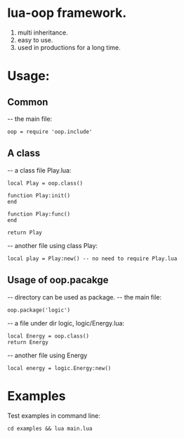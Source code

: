 # lua-oop framework.

1. multi inheritance.
2. easy to use.
3. used in productions for a long time.

# Usage:

## Common

-- the main file:
```
oop = require 'oop.include'
```

## A class

-- a class file  Play.lua:

```
local Play = oop.class()

function Play:init()
end

function Play:func()
end

return Play
```

-- another file using class Play:

```
local play = Play:new() -- no need to require Play.lua
```

## Usage of oop.pacakge

-- directory can be used as package.
-- the main file:
```
oop.package('logic')
```

-- a file under dir logic, logic/Energy.lua:
```
local Energy = oop.class()
return Energy
```

-- another file using Energy
```
local energy = logic.Energy:new()
```

# Examples


Test examples in command line:
```
cd examples && lua main.lua
```
